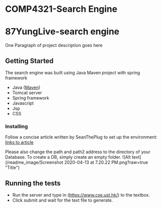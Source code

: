 # COMP4321-Search Engine 
# 87YungLive-search engine

One Paragraph of project description goes here

## Getting Started

The search engine was built using Java Maven project with spring framework

* Java ([Maven](https://maven.apache.org/))
* Tomcat server
* Spring framework
* Javascript
* Jsp
* CSS

### Installing

Follow a concise article written by SeanThePlug to set up the environment:
[links to article](https://medium.com/@seanliu_90343/how-to-set-up-a-tomcat-server-under-maven-project-structure-using-intellij-idea-macos-1475a975abf0)

Please also change the path and path2 address to the directory of your Database. To create a DB, simply create an empty folder.
![Alt text](/readme_image/Screenshot 2020-04-13 at 7.20.22 PM.png?raw=true "Title")

## Running the tests

* Run the server and type in (https://www.cse.ust.hk/) to the textbox. 
* Click submit and wait for the text file to generate.
